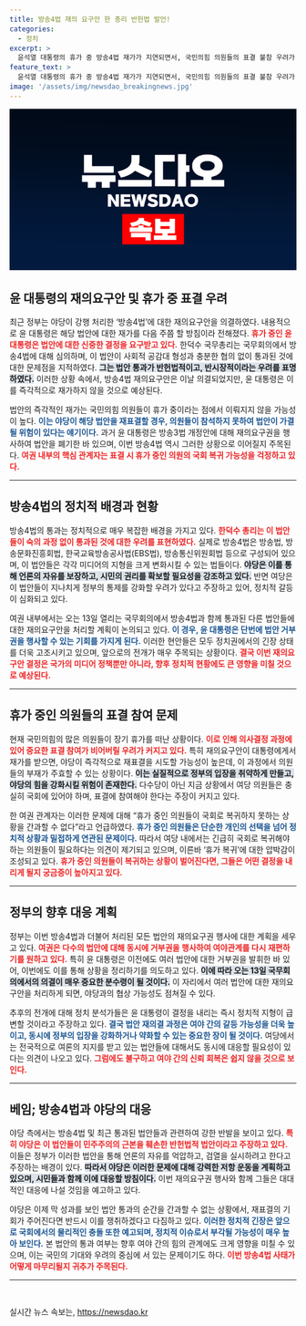 ```yaml
---
title: 방송4법 재의 요구안 한 총리 반헌법 발언!
categories:
  - 정치
excerpt: >
  윤석열 대통령의 휴가 중 방송4법 재가가 지연되면서, 국민의힘 의원들의 표결 불참 우려가 커지고 있다. 야당의 힘으로 법안이 가결될 수 있는 상황! 어떤 결론이 날지 주목된다.
feature_text: >
  윤석열 대통령의 휴가 중 방송4법 재가가 지연되면서, 국민의힘 의원들의 표결 불참 우려가 커지고 있다. 야당의 힘으로 법안이 가결될 수 있는 상황! 어떤 결론이 날지 주목된다.
image: '/assets/img/newsdao_breakingnews.jpg'
---
```


<p><img src="/assets/img/newsdao_breakingnews.jpg" alt="ontimetimes 속보" /></p>

<h2 data-ke-size="size26">윤 대통령의 재의요구안 및 휴가 중 표결 우려</h2>

<p data-ke-size="size16">최근 정부는 야당이 강행 처리한 ‘방송4법’에 대한 재의요구안을 의결하였다. 내용적으로 윤 대통령은 해당 법안에 대한 재가를 다음 주쯤 할 방침이라 전해졌다. <b><span style="color: #ee2323;">휴가 중인 윤 대통령은 법안에 대한 신중한 결정을 요구받고 있다.</span></b> 한덕수 국무총리는 국무회의에서 방송4법에 대해 심의하며, 이 법안이 사회적 공감대 형성과 충분한 협의 없이 통과된 것에 대한 문제점을 지적하였다. <b><span style="background-color: #21538527;">그는 법안 통과가 반헌법적이고, 반시장적이라는 우려를 표명하였다.</span></b> 이러한 상황 속에서, 방송4법 재의요구안은 이날 의결되었지만, 윤 대통령은 이를 즉각적으로 재가하지 않을 것으로 예상된다.</p>

<p data-ke-size="size16">법안의 즉각적인 재가는 국민의힘 의원들이 휴가 중이라는 점에서 이뤄지지 않을 가능성이 높다. <b><span style="color: #1a5490;">이는 야당이 해당 법안을 재표결할 경우, 의원들이 참석하지 못하여 법안이 가결될 위험이 있다는 얘기이다.</span></b> 과거 윤 대통령은 방송3법 개정안에 대해 재의요구권을 행사하여 법안을 폐기한 바 있으며, 이번 방송4법 역시 그러한 상황으로 이어질지 주목된다. <b><span style="color: #ee2323;">여권 내부의 핵심 관계자는 표결 시 휴가 중인 의원의 국회 복귀 가능성을 걱정하고 있다.</span></b></p>

<hr>

<h2 data-ke-size="size26">방송4법의 정치적 배경과 현황</h2>

<p data-ke-size="size16">방송4법의 통과는 정치적으로 매우 복잡한 배경을 가지고 있다. <b><span style="color: #ee2323;">한덕수 총리는 이 법안들이 숙의 과정 없이 통과된 것에 대한 우려를 표현하였다.</span></b> 실제로 방송4법은 방송법, 방송문화진흥회법, 한국교육방송공사법(EBS법), 방송통신위원회법 등으로 구성되어 있으며, 이 법안들은 각각 미디어의 지형을 크게 변화시킬 수 있는 법들이다. <b><span style="background-color: #21538527;">야당은 이를 통해 언론의 자유를 보장하고, 시민의 권리를 확보할 필요성을 강조하고 있다.</span></b> 반면 여당은 이 법안들이 지나치게 정부의 통제를 강화할 우려가 있다고 주장하고 있어, 정치적 갈등이 심화되고 있다.</p>

<p data-ke-size="size16">여권 내부에서는 오는 13일 열리는 국무회의에서 방송4법과 함께 통과된 다른 법안들에 대한 재의요구안을 처리할 계획이 논의되고 있다. <b><span style="color: #1a5490;">이 경우, 윤 대통령은 단번에 법안 거부권을 행사할 수 있는 기회를 가지게 된다.</span></b> 이러한 현안들은 모두 정치권에서의 긴장 상태를 더욱 고조시키고 있으며, 앞으로의 전개가 매우 주목되는 상황이다. <b><span style="color: #ee2323;">결국 이번 재의요구안 결정은 국가의 미디어 정책뿐만 아니라, 향후 정치적 현황에도 큰 영향을 미칠 것으로 예상된다.</span></b></p>

<hr>

<h2 data-ke-size="size26">휴가 중인 의원들의 표결 참여 문제</h2>

<p data-ke-size="size16">현재 국민의힘의 많은 의원들이 장기 휴가를 떠난 상황이다. <b><span style="color: #ee2323;">이로 인해 의사결정 과정에 있어 중요한 표결 참여가 비어버릴 우려가 커지고 있다.</span></b> 특히 재의요구안이 대통령에게서 재가를 받으면, 야당이 즉각적으로 재표결을 시도할 가능성이 높은데, 이 과정에서 의원들의 부재가 주효할 수 있는 상황이다. <b><span style="background-color: #21538527;">이는 실질적으로 정부의 입장을 취약하게 만들고, 야당의 힘을 강화시킬 위험이 존재한다.</span></b> 다수당이 아닌 지금 상황에서 여당 의원들은 충실히 국회에 있어야 하며, 표결에 참여해야 한다는 주장이 커지고 있다.</p>

<p data-ke-size="size16">한 여권 관계자는 이러한 문제에 대해 “휴가 중인 의원들이 국회로 복귀하지 못하는 상황을 간과할 수 없다”라고 언급하였다. <b><span style="color: #1a5490;">휴가 중인 의원들은 단순한 개인의 선택을 넘어 정치적 상황과 밀접하게 연관된 문제이다.</span></b> 따라서 여당 내에서는 긴급히 국회로 복귀해야 하는 의원들이 필요하다는 의견이 제기되고 있으며, 이른바 ‘휴가 복귀’에 대한 압박감이 조성되고 있다. <b><span style="color: #ee2323;">휴가 중인 의원들이 복귀하는 상황이 벌어진다면, 그들은 어떤 결정을 내리게 될지 궁금증이 높아지고 있다.</span></b></p>

<hr>

<h2 data-ke-size="size26">정부의 향후 대응 계획</h2>

<p data-ke-size="size16">정부는 이번 방송4법과 더불어 처리된 모든 법안의 재의요구권 행사에 대한 계획을 세우고 있다. <b><span style="color: #ee2323;">여권은 다수의 법안에 대해 동시에 거부권을 행사하여 여야관계를 다시 재편하기를 원하고 있다.</span></b> 특히 윤 대통령은 이전에도 여러 법안에 대한 거부권을 발휘한 바 있어, 이번에도 이를 통해 상황을 정리하기를 의도하고 있다. <b><span style="background-color: #21538527;">이에 따라 오는 13일 국무회의에서의 의결이 매우 중요한 분수령이 될 것이다.</span></b> 이 자리에서 여러 법안에 대한 재의요구안을 처리하게 되면, 야당과의 협상 가능성도 점쳐질 수 있다.</p>

<p data-ke-size="size16">추후의 전개에 대해 정치 분석가들은 윤 대통령이 결정을 내리는 즉시 정치적 지형이 급변할 것이라고 주장하고 있다. <b><span style="color: #1a5490;">결국 법안 재의결 과정은 여야 간의 갈등 가능성을 더욱 높이고, 동시에 정부의 입장을 강화하거나 약화할 수 있는 중요한 장이 될 것이다.</span></b> 여당에서는 전국적으로 여론의 지지를 받고 있는 법안들에 대해서도 동시에 대응할 필요성이 있다는 의견이 나오고 있다. <b><span style="color: #ee2323;">그럼에도 불구하고 여야 간의 신뢰 회복은 쉽지 않을 것으로 보인다.</span></b></p>

<hr>

<h2 data-ke-size="size26">베임; 방송4법과 야당의 대응</h2>

<p data-ke-size="size16">야당 측에서는 방송4법 및 최근 통과된 법안들과 관련하여 강한 반발을 보이고 있다. <b><span style="color: #ee2323;">특히 야당은 이 법안들이 민주주의의 근본을 훼손한 반헌법적 법안이라고 주장하고 있다.</span></b> 이들은 정부가 이러한 법안을 통해 언론의 자유를 억압하고, 검열을 실시하려고 한다고 주장하는 배경이 있다. <b><span style="background-color: #21538527;">따라서 야당은 이러한 문제에 대해 강력한 저항 운동을 계획하고 있으며, 시민들과 함께 이에 대응할 방침이다.</span></b> 이번 재의요구권 행사와 함께 그들은 대대적인 대응에 나설 것임을 예고하고 있다.</p>

<p data-ke-size="size16">야당은 이제 막 성과를 보인 법안 통과의 순간을 간과할 수 없는 상황에서, 재표결의 기회가 주어진다면 반드시 이를 쟁취하겠다고 다짐하고 있다. <b><span style="color: #1a5490;">이러한 정치적 긴장은 앞으로 국회에서의 물리적인 충돌 또한 예고되며, 정치적 이슈로서 부각될 가능성이 매우 높아 보인다.</span></b> 본 법안의 통과 여부는 향후 여야 간의 힘의 관계에도 크게 영향을 미칠 수 있으며, 이는 국민의 기대와 우려의 중심에 서 있는 문제이기도 하다. <b><span style="color: #ee2323;">이번 방송4법 사태가 어떻게 마무리될지 귀추가 주목된다.</span></b></p>

<hr>

<p data-ke-size="size16">&nbsp;</p>
실시간 뉴스 속보는, <a href="https://newsdao.kr" rel="dofollow">https://newsdao.kr</a>



